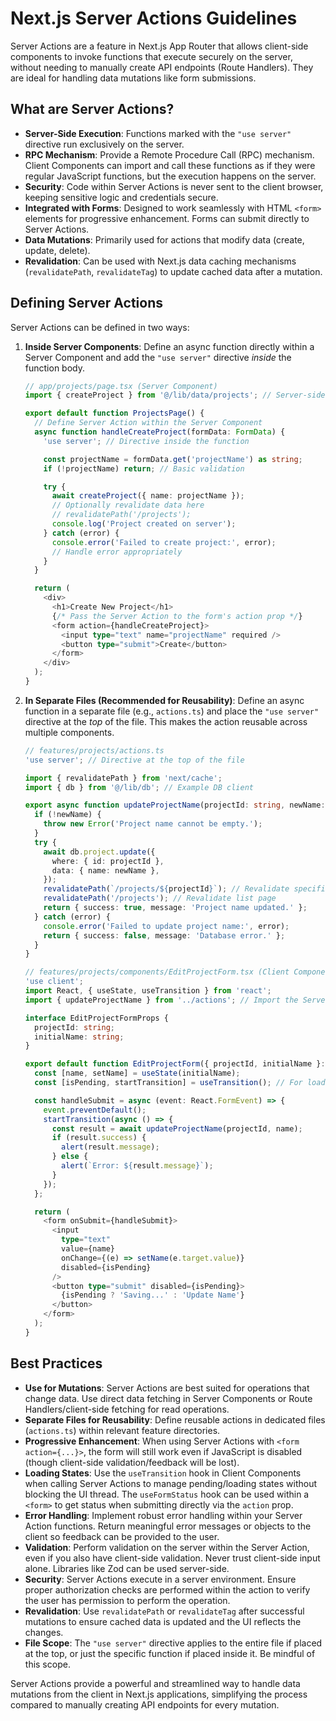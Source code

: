 # Next.js Server Actions Guidelines

Server Actions are a feature in Next.js App Router that allows client-side components to invoke functions that execute securely on the server, without needing to manually create API endpoints (Route Handlers). They are ideal for handling data mutations like form submissions.

## What are Server Actions?

-   **Server-Side Execution**: Functions marked with the `"use server"` directive run exclusively on the server.
-   **RPC Mechanism**: Provide a Remote Procedure Call (RPC) mechanism. Client Components can import and call these functions as if they were regular JavaScript functions, but the execution happens on the server.
-   **Security**: Code within Server Actions is never sent to the client browser, keeping sensitive logic and credentials secure.
-   **Integrated with Forms**: Designed to work seamlessly with HTML `<form>` elements for progressive enhancement. Forms can submit directly to Server Actions.
-   **Data Mutations**: Primarily used for actions that modify data (create, update, delete).
-   **Revalidation**: Can be used with Next.js data caching mechanisms (`revalidatePath`, `revalidateTag`) to update cached data after a mutation.

## Defining Server Actions

Server Actions can be defined in two ways:

1.  **Inside Server Components**: Define an async function directly within a Server Component and add the `"use server"` directive *inside* the function body.

    ```typescript
    // app/projects/page.tsx (Server Component)
    import { createProject } from '@/lib/data/projects'; // Server-side DB function

    export default function ProjectsPage() {
      // Define Server Action within the Server Component
      async function handleCreateProject(formData: FormData) {
        'use server'; // Directive inside the function

        const projectName = formData.get('projectName') as string;
        if (!projectName) return; // Basic validation

        try {
          await createProject({ name: projectName });
          // Optionally revalidate data here
          // revalidatePath('/projects');
          console.log('Project created on server');
        } catch (error) {
          console.error('Failed to create project:', error);
          // Handle error appropriately
        }
      }

      return (
        <div>
          <h1>Create New Project</h1>
          {/* Pass the Server Action to the form's action prop */}
          <form action={handleCreateProject}>
            <input type="text" name="projectName" required />
            <button type="submit">Create</button>
          </form>
        </div>
      );
    }
    ```

2.  **In Separate Files (Recommended for Reusability)**: Define an async function in a separate file (e.g., `actions.ts`) and place the `"use server"` directive at the *top* of the file. This makes the action reusable across multiple components.

    ```typescript
    // features/projects/actions.ts
    'use server'; // Directive at the top of the file

    import { revalidatePath } from 'next/cache';
    import { db } from '@/lib/db'; // Example DB client

    export async function updateProjectName(projectId: string, newName: string) {
      if (!newName) {
        throw new Error('Project name cannot be empty.');
      }
      try {
        await db.project.update({
          where: { id: projectId },
          data: { name: newName },
        });
        revalidatePath(`/projects/${projectId}`); // Revalidate specific path
        revalidatePath('/projects'); // Revalidate list page
        return { success: true, message: 'Project name updated.' };
      } catch (error) {
        console.error('Failed to update project name:', error);
        return { success: false, message: 'Database error.' };
      }
    }

    // features/projects/components/EditProjectForm.tsx (Client Component)
    'use client';
    import React, { useState, useTransition } from 'react';
    import { updateProjectName } from '../actions'; // Import the Server Action

    interface EditProjectFormProps {
      projectId: string;
      initialName: string;
    }

    export default function EditProjectForm({ projectId, initialName }: EditProjectFormProps) {
      const [name, setName] = useState(initialName);
      const [isPending, startTransition] = useTransition(); // For loading state without blocking UI

      const handleSubmit = async (event: React.FormEvent) => {
        event.preventDefault();
        startTransition(async () => {
          const result = await updateProjectName(projectId, name);
          if (result.success) {
            alert(result.message);
          } else {
            alert(`Error: ${result.message}`);
          }
        });
      };

      return (
        <form onSubmit={handleSubmit}>
          <input
            type="text"
            value={name}
            onChange={(e) => setName(e.target.value)}
            disabled={isPending}
          />
          <button type="submit" disabled={isPending}>
            {isPending ? 'Saving...' : 'Update Name'}
          </button>
        </form>
      );
    }
    ```

## Best Practices

*   **Use for Mutations**: Server Actions are best suited for operations that change data. Use direct data fetching in Server Components or Route Handlers/client-side fetching for read operations.
*   **Separate Files for Reusability**: Define reusable actions in dedicated files (`actions.ts`) within relevant feature directories.
*   **Progressive Enhancement**: When using Server Actions with `<form action={...}>`, the form will still work even if JavaScript is disabled (though client-side validation/feedback will be lost).
*   **Loading States**: Use the `useTransition` hook in Client Components when calling Server Actions to manage pending/loading states without blocking the UI thread. The `useFormStatus` hook can be used within a `<form>` to get status when submitting directly via the `action` prop.
*   **Error Handling**: Implement robust error handling within your Server Action functions. Return meaningful error messages or objects to the client so feedback can be provided to the user.
*   **Validation**: Perform validation on the server within the Server Action, even if you also have client-side validation. Never trust client-side input alone. Libraries like Zod can be used server-side.
*   **Security**: Server Actions execute in a server environment. Ensure proper authorization checks are performed within the action to verify the user has permission to perform the operation.
*   **Revalidation**: Use `revalidatePath` or `revalidateTag` after successful mutations to ensure cached data is updated and the UI reflects the changes.
*   **File Scope**: The `"use server"` directive applies to the entire file if placed at the top, or just the specific function if placed inside it. Be mindful of this scope.

Server Actions provide a powerful and streamlined way to handle data mutations from the client in Next.js applications, simplifying the process compared to manually creating API endpoints for every mutation.